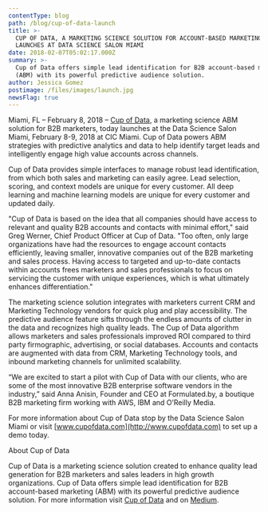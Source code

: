 ```yaml
---
contentType: blog
path: /blog/cup-of-data-launch
title: >-
  CUP OF DATA, A MARKETING SCIENCE SOLUTION FOR ACCOUNT-BASED MARKETING,
  LAUNCHES AT DATA SCIENCE SALON MIAMI
date: 2018-02-07T05:02:17.000Z
summary: >-
  Cup of Data offers simple lead identification for B2B account-based marketing
  (ABM) with its powerful predictive audience solution.
author: Jessica Gomez
postimage: /files/images/launch.jpg
newsFlag: true
---
```

Miami, FL – February 8, 2018 – [Cup of Data](http://www.cupofdata.com/), a marketing science ABM solution for B2B marketers, today launches at the Data Science Salon Miami, February 8-9, 2018 at CIC Miami. Cup of Data powers ABM strategies with predictive analytics and data to help identify target leads and intelligently engage high value accounts across channels.

Cup of Data provides simple interfaces to manage robust lead identification, from which both sales and marketing can easily agree. Lead selection, scoring, and context models are unique for every customer. All deep learning and machine learning models are unique for every customer and updated daily.

"Cup of Data is based on the idea that all companies should have access to relevant and quality B2B accounts and contacts with minimal effort," said Greg Werner, Chief Product Officer at Cup of Data. "Too often, only large organizations have had the resources to engage account contacts efficiently, leaving smaller, innovative companies out of the B2B marketing and sales process. Having access to targeted and up-to-date contacts within accounts frees marketers and sales professionals to focus on servicing the customer with unique experiences, which is what ultimately enhances differentiation."

The marketing science solution integrates with marketers current CRM and Marketing Technology vendors for quick plug and play accessibility. The predictive audience feature sifts through the endless amounts of clutter in the data and recognizes high quality leads. The Cup of Data algorithm allows marketers and sales professionals improved ROI compared to third party firmographic, advertising, or social databases. Accounts and contacts are augmented with data from CRM, Marketing Technology tools, and inbound marketing channels for unlimited scalability.

“We are excited to start a pilot with Cup of Data with our clients, who are some of the most innovative B2B enterprise software vendors in the industry,” said Anna Anisin, Founder and CEO at Formulated.by, a boutique B2B marketing firm working with AWS, IBM and O’Reilly Media.

For more information about Cup of Data stop by the Data Science Salon Miami or visit [www.cupofdata.com](http://www.cupofdata.com) to set up a demo today.

About Cup of Data

Cup of Data is a marketing science solution created to enhance quality lead generation for B2B marketers and sales leaders in high growth organizations. Cup of Data offers simple lead identification for B2B account-based marketing (ABM) with its powerful predictive audience solution. For more information visit [Cup of Data](https://cupofdata.com) and on [Medium](https://medium.com/cup-of-data).
